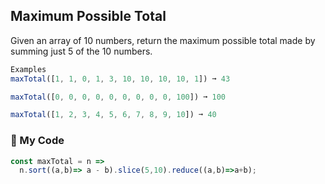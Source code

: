 ## Maximum Possible Total

Given an array of 10 numbers, return the maximum possible total made by summing just 5 of the 10 numbers.
```js
Examples
maxTotal([1, 1, 0, 1, 3, 10, 10, 10, 10, 1]) ➞ 43

maxTotal([0, 0, 0, 0, 0, 0, 0, 0, 0, 100]) ➞ 100

maxTotal([1, 2, 3, 4, 5, 6, 7, 8, 9, 10]) ➞ 40
```
### :fallen_leaf: My Code
```js
const maxTotal = n => 
  n.sort((a,b)=> a - b).slice(5,10).reduce((a,b)=>a+b);
```
